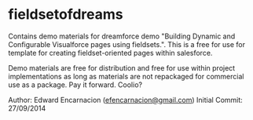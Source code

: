 fieldsetofdreams
================

Contains demo materials for dreamforce demo "Building Dynamic and Configurable Visualforce pages using fieldsets.". This is a free for use for template for creating fieldset-oriented pages within salesforce.

Demo materials are free for distribution and free for use within project implementations as long as materials are not repackaged for commercial use as a package. Pay it forward. Coolio?

Author: Edward Encarnacion (efencarnacion@gmail.com)
Initial Commit: 27/09/2014
